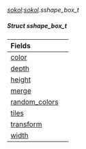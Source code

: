 _[sokol](../../modules/sokol/sokol-module.md):[sokol](../../modules/sokol/sokol-module.md).sshape\_box\_t_
##### Struct sshape\_box\_t

| Fields | |
|:---|:---|
| [color](sokol-sshape_box_t-color.md) |  |
| [depth](sokol-sshape_box_t-depth.md) |  |
| [height](sokol-sshape_box_t-height.md) |  |
| [merge](sokol-sshape_box_t-merge.md) |  |
| [random\_colors](sokol-sshape_box_t-random_colors.md) |  |
| [tiles](sokol-sshape_box_t-tiles.md) |  |
| [transform](sokol-sshape_box_t-transform.md) |  |
| [width](sokol-sshape_box_t-width.md) |  |

